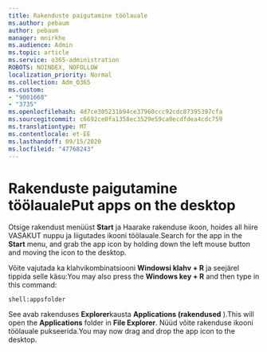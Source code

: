 ```yaml
---
title: Rakenduste paigutamine töölauale
ms.author: pebaum
author: pebaum
manager: mnirkhe
ms.audience: Admin
ms.topic: article
ms.service: o365-administration
ROBOTS: NOINDEX, NOFOLLOW
localization_priority: Normal
ms.collection: Adm_O365
ms.custom:
- "9001668"
- "3735"
ms.openlocfilehash: 4d7ce305231b94ce37960ccc92cdc87395397cfa
ms.sourcegitcommit: c6692ce0fa1358ec3529e59ca0ecdfdea4cdc759
ms.translationtype: MT
ms.contentlocale: et-EE
ms.lasthandoff: 09/15/2020
ms.locfileid: "47768243"
---
```

# <a name="put-apps-on-the-desktop"></a><span data-ttu-id="da021-102">Rakenduste paigutamine töölauale</span><span class="sxs-lookup"><span data-stu-id="da021-102">Put apps on the desktop</span></span>

<span data-ttu-id="da021-103">Otsige rakendust menüüst **Start** ja Haarake rakenduse ikoon, hoides all hiire VASAKUT nuppu ja liigutades ikooni töölauale.</span><span class="sxs-lookup"><span data-stu-id="da021-103">Search for the app in the **Start** menu, and grab the app icon by holding down the left mouse button and moving the icon to the desktop.</span></span>

<span data-ttu-id="da021-104">Võite vajutada ka klahvikombinatsiooni **Windowsi klahv + R** ja seejärel tippida selle käsu:</span><span class="sxs-lookup"><span data-stu-id="da021-104">You may also press the **Windows key + R** and then type in this command:</span></span>

`shell:appsfolder`

<span data-ttu-id="da021-105">See avab rakenduses **Explorer**kausta **Applications (rakendused** ).</span><span class="sxs-lookup"><span data-stu-id="da021-105">This will open the **Applications** folder in **File Explorer**.</span></span> <span data-ttu-id="da021-106">Nüüd võite rakenduse ikooni töölauale pukseerida.</span><span class="sxs-lookup"><span data-stu-id="da021-106">You may now drag and drop the app icon to the desktop.</span></span>
